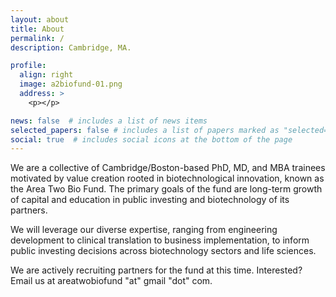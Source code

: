 ```yaml
---
layout: about
title: About
permalink: /
description: Cambridge, MA.

profile:
  align: right
  image: a2biofund-01.png
  address: >
    <p></p>

news: false  # includes a list of news items
selected_papers: false # includes a list of papers marked as "selected={true}"
social: true  # includes social icons at the bottom of the page
---
```

We are a collective of Cambridge/Boston-based PhD, MD, and MBA trainees motivated by value creation rooted in biotechnological innovation, known as the Area Two Bio Fund. The primary goals of the fund are long-term growth of capital and education in public investing and biotechnology of its partners.

We will leverage our diverse expertise, ranging from engineering development to clinical translation to business implementation, to inform public investing decisions across biotechnology sectors and life sciences.

We are actively recruiting partners for the fund at this time. Interested? Email us at areatwobiofund "at" gmail "dot" com.
